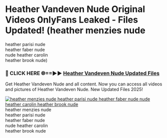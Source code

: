 # Heather Vandeven Nude Original Videos 0nlyFans Leaked - Files Updated! (heather menzies nude<br>
heather parisi nude<br>
heather faber nude<br>
nude heather carolin<br>
heather brook nude)

<h3>🔴 CLICK HERE 🌐==►► <a href="https://tinyurl.com/2p9ay9w9" rel="nofollow">Heather Vandeven Nude Updated Files</a></h3>

Get Heather Vandeven Nude and all content. Now you can access all videos and pictures of Heather Vandeven Nude. New Updated Files 2025!

[![heather menzies nude<br>
heather parisi nude<br>
heather faber nude<br>
nude heather carolin<br>
heather brook nude](https://i.imgur.com/KQgVmj3.gif)](https://tinyurl.com/2p9ay9w9)
heather menzies nude<br>
heather parisi nude<br>
heather faber nude<br>
nude heather carolin<br>
heather brook nude